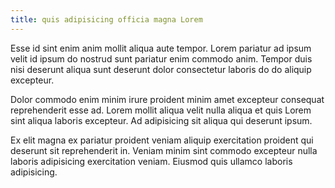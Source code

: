 ```yaml
---
title: quis adipisicing officia magna Lorem
---
```


Esse id sint enim anim mollit aliqua aute tempor. Lorem pariatur ad ipsum velit id ipsum do nostrud sunt pariatur enim commodo anim. Tempor duis nisi deserunt aliqua sunt deserunt dolor consectetur laboris do do aliquip excepteur.

Dolor commodo enim minim irure proident minim amet excepteur consequat reprehenderit esse ad. Lorem mollit aliqua velit nulla aliqua et quis Lorem sint aliqua laboris excepteur. Ad adipisicing sit aliqua qui deserunt ipsum.

Ex elit magna ex pariatur proident veniam aliquip exercitation proident qui deserunt sit reprehenderit in. Veniam minim sint commodo excepteur nulla laboris adipisicing exercitation veniam. Eiusmod quis ullamco laboris adipisicing.